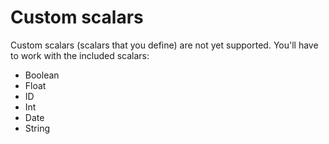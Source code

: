 # Custom scalars

Custom scalars (scalars that you define) are not yet supported. You'll have to work with the included scalars:

* Boolean
* Float
* ID
* Int
* Date
* String